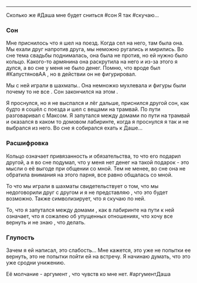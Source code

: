 ___

Сколько же #Даша  мне будет сниться #сон 
Я так #скучаю...

### Сон

Мне приснилось что я шел на поезд. Когда сел на него, там была она. Мы ехали друг напротив друга, мы неможно ругались и мирились. 
Во сне тема свадьбы поднималась, она была не против, но ей нужно было кольцо. Какого-то армянина она раскрутила на него и из-за этого я дулся, а во сне у меня не было денег.
Помню, что вроде был #КапустяновАА , но в действии он не фигурировал.

Мы с ней играли в шахматы.. Она немножко мухлевала и фигуры были почему то не все .
Сон закончился на этом .

Я проснулся, но я не выспался и лёг дальше, приснился другой сон, как будто я сошёл с поезда и шел с вещами на трамвай. По пути разговаривал с Максом.
Я запутался между домами по пути на трамвай и оказался в каком то домовом лабиринте, когда я проснулся я так и не выбрался из него.
Во сне я собирался ехать к Даше...

### Расшифровка 

Кольцо означает привязанность и обязательства, то что его подарил другой, а я во сне подумал, что у меня нет денег на такой подарок - это мысли о её выгоде при общении со мной.
Тем не менее, во сне она не обратила внимания на этого парня, все равно общалась со мной.

То что мы играли в шахматы свидетельствует о том, что мы недоговорили друг с другом и я не представляю , что это будет возможно. Также символизирует, что я скучаю по ней.

То, что я запутался между домами , как в лабиринте на пути к ней означает, что я сожалею об упущенных отношениях, что хочу все вернуть и не знаю , что делать.

### Глупость

Зачем я ей написал, это слабость... Мне кажется, это уже не попытки ее вернуть, это не попытки пойти ей на встречу. Я начинаю думать, что это уже сродни унижению.

Её молчание - аргумент , что чувств ко мне нет. #аргументДаша 
